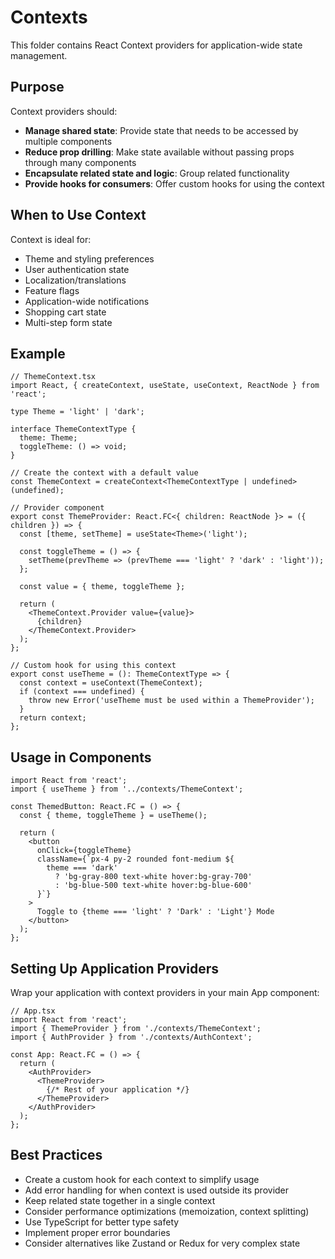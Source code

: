 # Contexts

This folder contains React Context providers for application-wide state management.

## Purpose

Context providers should:
- **Manage shared state**: Provide state that needs to be accessed by multiple components
- **Reduce prop drilling**: Make state available without passing props through many components
- **Encapsulate related state and logic**: Group related functionality
- **Provide hooks for consumers**: Offer custom hooks for using the context

## When to Use Context

Context is ideal for:
- Theme and styling preferences
- User authentication state
- Localization/translations
- Feature flags
- Application-wide notifications
- Shopping cart state
- Multi-step form state

## Example

```tsx
// ThemeContext.tsx
import React, { createContext, useState, useContext, ReactNode } from 'react';

type Theme = 'light' | 'dark';

interface ThemeContextType {
  theme: Theme;
  toggleTheme: () => void;
}

// Create the context with a default value
const ThemeContext = createContext<ThemeContextType | undefined>(undefined);

// Provider component
export const ThemeProvider: React.FC<{ children: ReactNode }> = ({ children }) => {
  const [theme, setTheme] = useState<Theme>('light');

  const toggleTheme = () => {
    setTheme(prevTheme => (prevTheme === 'light' ? 'dark' : 'light'));
  };

  const value = { theme, toggleTheme };

  return (
    <ThemeContext.Provider value={value}>
      {children}
    </ThemeContext.Provider>
  );
};

// Custom hook for using this context
export const useTheme = (): ThemeContextType => {
  const context = useContext(ThemeContext);
  if (context === undefined) {
    throw new Error('useTheme must be used within a ThemeProvider');
  }
  return context;
};
```

## Usage in Components

```tsx
import React from 'react';
import { useTheme } from '../contexts/ThemeContext';

const ThemedButton: React.FC = () => {
  const { theme, toggleTheme } = useTheme();
  
  return (
    <button
      onClick={toggleTheme}
      className={`px-4 py-2 rounded font-medium ${
        theme === 'dark' 
          ? 'bg-gray-800 text-white hover:bg-gray-700' 
          : 'bg-blue-500 text-white hover:bg-blue-600'
      }`}
    >
      Toggle to {theme === 'light' ? 'Dark' : 'Light'} Mode
    </button>
  );
};
```

## Setting Up Application Providers

Wrap your application with context providers in your main App component:

```tsx
// App.tsx
import React from 'react';
import { ThemeProvider } from './contexts/ThemeContext';
import { AuthProvider } from './contexts/AuthContext';

const App: React.FC = () => {
  return (
    <AuthProvider>
      <ThemeProvider>
        {/* Rest of your application */}
      </ThemeProvider>
    </AuthProvider>
  );
};
```

## Best Practices

- Create a custom hook for each context to simplify usage
- Add error handling for when context is used outside its provider
- Keep related state together in a single context
- Consider performance optimizations (memoization, context splitting)
- Use TypeScript for better type safety
- Implement proper error boundaries
- Consider alternatives like Zustand or Redux for very complex state 